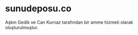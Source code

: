sunudeposu.co
====================

Aşkın Gedik ve Can Kurnaz tarafından bir amme hizmeti olarak oluşturulmuştur.
